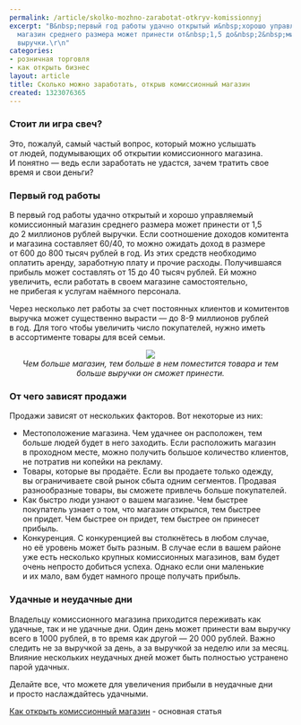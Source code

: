 ```yaml
---
permalink: /article/skolko-mozhno-zarabotat-otkryv-komissionnyj
excerpt: "В&nbsp;первый год работы удачно открытый и&nbsp;хорошо управляемый комиссионный
  магазин среднего размера может принести от&nbsp;1,5 до&nbsp;2&nbsp;миллионов рублей
  выручки.\r\n"
categories:
- розничная торговля
- как открыть бизнес
layout: article
title: Сколько можно заработать, открыв комиссионный магазин
created: 1323076365
---
```

<!--break-->
<h3>Стоит&nbsp;ли игра свеч?</h3>
<p>Это, пожалуй, самый частый вопрос, который можно услышать от&nbsp;людей, подумывающих об&nbsp;открытии комиссионного магазина. И&nbsp;понятно&nbsp;— ведь если заработать не&nbsp;удастся, зачем тратить свое время и&nbsp;свои деньги?</p>
<h3>Первый год работы</h3>
<p>В&nbsp;первый год работы удачно открытый и&nbsp;хорошо управляемый комиссионный магазин среднего размера может принести от&nbsp;1,5 до&nbsp;2&nbsp;миллионов рублей выручки. Если соотношение доходов комитента и&nbsp;магазина составляет 60/40, то&nbsp;можно ожидать доход в&nbsp;размере от&nbsp;600 до&nbsp;800 тысяч рублей в&nbsp;год. Из&nbsp;этих средств необходимо оплатить аренду, заработную плату и&nbsp;прочие расходы. Получившаяся прибыль может составлять от&nbsp;15&nbsp;до&nbsp;40&nbsp;тысяч рублей. Ей&nbsp;можно увеличить, если работать в&nbsp;своем магазине самостоятельно, не&nbsp;прибегая к&nbsp;услугам наёмного персонала. </p>
<p>Через несколько лет работы за&nbsp;счет постоянных клиентов и&nbsp;комитентов выручка может существенно вырасти&nbsp;— до&nbsp;<nobr>8-9</nobr> миллионов рублей в&nbsp;год. Для того чтобы увеличить число покупателей, нужно иметь в&nbsp;ассортименте товары для всей семьи.</p>
<p  style="text-align:center;"><img  src="/img/skolko-zarabotat-na komissionnom-magazine.jpg"/><br><i>Чем больше магазин, тем больше в&nbsp;нем поместится товара и&nbsp;тем больше выручки он&nbsp;сможет принести.</i></p>

<h3>От&nbsp;чего зависят продажи</h3>
<p>Продажи зависят от&nbsp;нескольких факторов. Вот некоторые из&nbsp;них:</p>
<ul>
	<li>Местоположение магазина. Чем удачнее он&nbsp;расположен, тем больше людей будет в&nbsp;него заходить. Если расположить магазин в&nbsp;проходном месте, можно получить большое количество клиентов, не&nbsp;потратив ни&nbsp;копейки на&nbsp;рекламу.</li>
	<li>Товары, которые вы&nbsp;продаёте. Если вы&nbsp;продаете только одежду, вы&nbsp;ограничиваете свой рынок сбыта одним сегментов. Продавая разнообразные товары, вы&nbsp;сможете привлечь больше покупателей.</li>
	<li>Как быстро люди узнают о&nbsp;вашем магазине. Чем быстрее покупатель узнает о&nbsp;том, что магазин открылся, тем быстрее он&nbsp;придет. Чем быстрее он&nbsp;придет, тем быстрее он&nbsp;принесет прибыль.</li>
	<li>Конкуренция. С&nbsp;конкуренцией вы&nbsp;столкнётесь в&nbsp;любом случае, но&nbsp;её&nbsp;уровень может быть разным. В&nbsp;случае если в&nbsp;вашем районе уже есть несколько крупных комиссионных магазинов, вам будет очень непросто добиться успеха. Однако если они маленькие и&nbsp;их&nbsp;мало, вам будет намного проще получать прибыль.</li>
</ul>
<h3>Удачные и&nbsp;неудачные дни</h3>
<p>Владельцу комиссионного магазина приходится переживать как удачные, так и&nbsp;не&nbsp;удачные дни. Один день может принести вам выручку всего в&nbsp;1000&nbsp;рублей, в&nbsp;то&nbsp;время как другой&nbsp;— 20&nbsp;000&nbsp;рублей. Важно следить не&nbsp;за&nbsp;выручкой за&nbsp;день, а&nbsp;за&nbsp;выручкой за&nbsp;неделю или за&nbsp;месяц. Влияние нескольких неудачных дней может быть полностью устранено парой удачных. </p>
<p>Делайте все, что можете для увеличения прибыли в&nbsp;неудачные дни и&nbsp;просто наслаждайтесь удачными.</p>
<div class="finf">
<p><a href="http://www.business101.ru/article/kak-otkryt-komissionnyj-magazin">Как открыть комиссионный магазин</a> - основная статья
